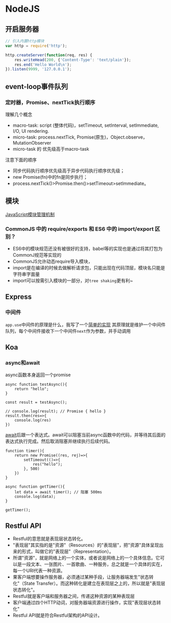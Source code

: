 NodeJS
===

## 开启服务器
```js
// 引入内置http模块
var http = require('http');

http.createServer(function(req, res) {
    res.writeHead(200, {'Content-Type': 'text/plain'});
    res.end('Hello World\n');
}).listen(9999, '127.0.0.1');
```

## event-loop事件队列
### 定时器，Promise、nextTick执行顺序

理解几个概念
* macro-task: script (整体代码)，setTimeout, setInterval, setImmediate, I/O, UI rendering. 
* micro-task: process.nextTick, Promise(原生)，Object.observe，MutationObserver
* micro-task 的 优先级高于macro-task

注意下面的顺序
* 同步代码执行顺序优先级高于异步代码执行顺序优先级；
* new Promise(fn)中的fn是同步执行；
* process.nextTick()>Promise.then()>setTimeout>setImmediate。

## 模块
[JavaScript模块管理机制](http://www.shymean.com/article/JavaScript%E6%A8%A1%E5%9D%97%E7%AE%A1%E7%90%86%E6%9C%BA%E5%88%B6)

### CommonJS 中的 require/exports 和 ES6 中的 import/export 区别？
* ES6中的模块规范还没有被很好的支持，babel等的实现也是通过将其打包为CommonJ规范等实现的
* CommonJS允许动态require导入模块，
* import是在编译的时候去做解析请求包，只能出现在代码顶层，模块名只能是字符串字面量
* import可以按需引入模块的一部分，对`tree shaking`更有利~


## Express
### 中间件
`app.use`中间件的原理是什么，我写了一个[简单的实现](https://github.com/tangxiangmin/JSMagic/tree/master/Middleware)
其原理就是维护一个中间件队列，每个中间件接收下一个中间件`next`作为参数，并手动调用

## Koa
### async和await

async函数本身返回一个promise
```
async function testAsync(){
	return "hello";
}

const result = testAsync();

// console.log(result); // Promise { hello }
result.then(res=>{
	console.log(res)
})
```

[await](https://developer.mozilla.org/zh-CN/docs/Web/JavaScript/Reference/Operators/await)后跟一个表达式。await可以阻塞当前async函数中的代码，并等待其后面的表达式执行完成。然后取消阻塞并继续执行后续代码。

```
function timer(){
	return new Promise((res, rej)=>{
		setTimeout(()=>{
			res("hello");
		}, 500)
	})
}

async function getTimer(){
	let data = await timer(); // 阻塞 500ms
	console.log(data);
}

getTimer();
```

## Restful API
* Restful的意思就是表现层状态转化。
* "表现层"其实指的是"资源"（Resources）的"表现层"，把"资源"具体呈现出来的形式，叫做它的"表现层"（Representation）。
* 所谓"资源"，就是网络上的一个实体，或者说是网络上的一个具体信息。它可以是一段文本、一张图片、一首歌曲、一种服务，总之就是一个具体的实在，每一个URI代表一种资源。
* 果客户端想要操作服务器，必须通过某种手段，让服务器端发生"状态转化"（State Transfer）。而这种转化是建立在表现层之上的，所以就是"表现层状态转化"。
* Restful就是客户端和服务器之间，传递这种资源的某种表现层
* 客户端通过四个HTTP动词，对服务器端资源进行操作，实现"表现层状态转化"
* Restful API就是符合Restful架构的API设计。